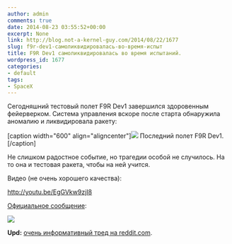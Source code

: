 ```yaml
---
author: admin
comments: true
date: 2014-08-23 03:55:52+00:00
excerpt: None
link: http://blog.not-a-kernel-guy.com/2014/08/22/1677
slug: f9r-dev1-самоликвидировалась-во-время-испыт
title: F9R Dev1 самоликвидировалась во время испытаний.
wordpress_id: 1677
categories:
- default
tags:
- SpaceX
---
```


Сегодняшний тестовый полет F9R Dev1 завершился здоровенным фейерверком. Система управления вскоре после старта обнаружила аномалию и ликвидировала ракету:

[caption width="600" align="aligncenter"][![](https://pbs.twimg.com/media/BvrXpvHCEAA2Mju.jpg)](https://pbs.twimg.com/media/BvrXpvHCEAA2Mju.jpg) Последний полет F9R Dev1.[/caption]

Не слишком радостное событие, но трагедии особой не случилось. На то она и тестовая ракета, чтобы на ней учится.

Видео (не очень хорошего качества):

http://youtu.be/EgGVkw9zjI8

[Официальное сообщение](https://twitter.com/SpaceX/status/502976401729798144):

![](https://pbs.twimg.com/media/BvruXyYCEAASE8w.jpg)

**Upd:** [очень информативный тред на reddit.com](http://www.reddit.com/live/tg41vd7i6vj9/).
